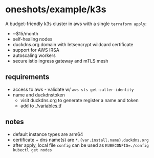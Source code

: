 # oneshots/example/k3s

A budget-friendly k3s cluster in aws with a single `terraform apply`:

- ~$15/month
- self-healing nodes
- duckdns.org domain with letsencrypt wildcard certificate
- support for AWS IRSA
- autoscaling workers
- secure istio ingress gateway and mTLS mesh

## requirements

- access to aws - validate w/ `aws sts get-caller-identity`
- name and duckdnstoken
  - visit duckdns.org to generate register a name and token
  - add to [./variables.tf](./variables.tf)

## notes

- default instance types are arm64
- certificate + dns name(s) are `*.{var.install.name}.duckdns.org`
- after apply, local file `config` can be used as `KUBECONFIG=./config kubectl get nodes`

